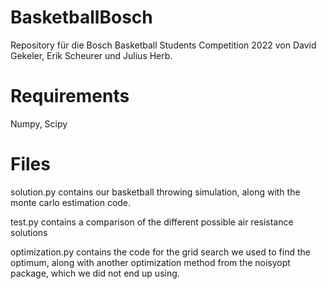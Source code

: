 # BasketballBosch

Repository für die Bosch Basketball Students Competition 2022
von David Gekeler, Erik Scheurer und Julius Herb.

# Requirements
Numpy, Scipy

# Files

solution.py contains our basketball throwing simulation, along with the monte carlo estimation code.

test.py contains a comparison of the different possible air resistance solutions

optimization.py contains the code for the grid search we used to find the optimum, along with another optimization method from the noisyopt package,
which we did not end up using.
